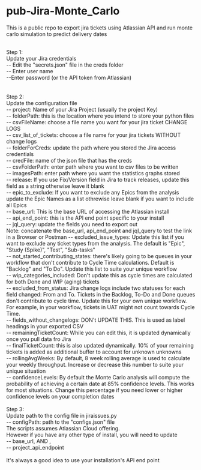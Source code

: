 # pub-Jira-Monte_Carlo
This is a public repo to export jira tickets using Atlassian API and run monte carlo simulation to predict delivery dates <br /><br />

Step 1:<br />
Update your Jira credentials<br />
-- Edit the "secrets.json" file in the creds folder <br />
-- Enter user name<br />
--Enter password (or the API token from Atlassian)<br />
<br /><br />
Step 2:<br />
Update the configuration file<br />
-- project: Name of your Jira Project (usually the project Key)<br />
-- folderPath: this is the location where you intend to store your python files<br />
-- csvFileName: choose a file name you want for your jira ticket CHANGE LOGS<br />
-- csv_list_of_tickets: choose a file name for your jira tickets WITHOUT change logs<br />
-- folderForCreds: update the path where you stored the Jira access credentials<br />
-- credFile: name of the json file that has the creds<br />
-- csvFolderPath: enter path where you want to csv files to be written<br />
-- imagesPath: enter path where you want the statistics graphs stored<br />
-- release: If you use Fix/Version field in Jira to track releases, update this field as a string otherwise leave it blank <br />
-- epic_to_exclude: If you want to exclude any Epics from the analysis update the Epic Names as a list othrewise leave blank if you want to include all Epics<br />
-- base_url: This is the base URL of accessing the Atlassian install <br />
-- api_end_point: this is the API end point specific to your install <br />
-- jql_query: update the fields you need to export out <br />
Note: concatenate the base_url, api_end_point and jql_query to test the link in a Browser or Postman
-- excluded_issue_types: Update this list if you want to exclude any ticket types from the analysis. The default is "Epic", "Study (Spike)", "Test", "Sub-tasks"<br />
-- not_started_contributing_states: there's likely going to be queues in your workflow that don't contribute to Cycle Time calculations. Default is "Backlog" and "To Do". Update this list to suite your unique workflow<br />
-- wip_categories_included: Don't update this as cycle times are calculated for both Done and WIP (aging) tickets<br />
-- excluded_from_status: Jira change logs include two statuses for each field changed: From and To. Tickets in the Backlog, To-Do and Done queues don't contribute to cycle time. Update this for your own unique workflow. For example, in your workflow, tickets in UAT might not count towards Cycle Time. <br />
-- fields_without_changelogs: DON't UPDATE THIS. This is used as label headings in your exported CSV<br />
-- remainingTicketCount: While you can edit this, it is updated dynamically once you pull data fro Jira<br />
-- finalTicketCount: this is also updated dynamically. 10% of your remaining tickets is added as additional buffer to account for unknown unknowns <br />
-- rollingAvgWeeks: By default, 8 week rolling average is used to calculate your weekly throughput. Increase or decrease this number to suite your unique situation<br />
-- confidenceLevels: By default the Monte Carlo analysis will compute the probability of achieving a certain date at 85% confidence levels. This works for most situations. Change this percentage if you need lower or higher confidence levels on your completion dates<br />
<br />
Step 3:<br />
Update path to the config file in jiraissues.py<br />
-- configPath: path to the "configs.json" file <br />
The scripts assumes Atlassian Cloud offering. <br/> 
However if you have any other type of  install, you will need to update <br />
-- base_url, AND , <br />
-- project_api_endpoint <br />
<br />
It's always a good idea to use your installation's API end point 
